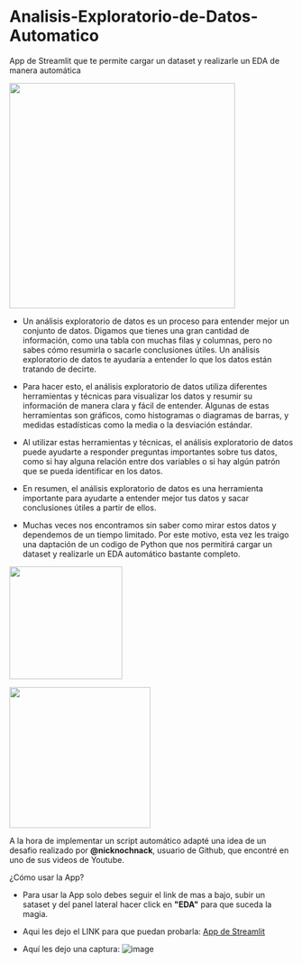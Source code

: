 # Analisis-Exploratorio-de-Datos-Automatico
App de Streamlit que te permite cargar un dataset y realizarle un EDA de manera automática

<img src = 'https://datos.gob.es/sites/default/files/u322/grafico-guia_0.jpg' height=400><p>


- Un análisis exploratorio de datos es un proceso para entender mejor un conjunto de datos. 
Digamos que tienes una gran cantidad de información, como una tabla con muchas filas y columnas, pero no sabes cómo resumirla o sacarle conclusiones útiles. 
Un análisis exploratorio de datos te ayudaría a entender lo que los datos están tratando de decirte.

- Para hacer esto, el análisis exploratorio de datos utiliza diferentes herramientas y técnicas para visualizar los datos y resumir su información de manera clara y fácil de entender. 
Algunas de estas herramientas son gráficos, como histogramas o diagramas de barras, y medidas estadísticas como la media o la desviación estándar.

- Al utilizar estas herramientas y técnicas, el análisis exploratorio de datos puede ayudarte a responder preguntas importantes sobre tus datos, 
como si hay alguna relación entre dos variables o si hay algún patrón que se pueda identificar en los datos.

- En resumen, el análisis exploratorio de datos es una herramienta importante para ayudarte a entender mejor tus datos y sacar conclusiones útiles a partir de ellos.

- Muchas veces nos encontramos sin saber como mirar estos datos y dependemos de un tiempo limitado. 
Por este motivo, esta vez les traigo una daptación de un codigo de Python que nos permitirá cargar un dataset y realizarle un EDA automático bastante completo.

<img src = 'https://www.trio.dev/hubfs/Imported_Blog_Media/python_logo.jpg' height=200><p> 

<img src = 'https://miro.medium.com/max/1200/1*mdvspoBLUMXT4i7VsWzQ8Q.png' height=250><p>

A la hora de implementar un script automático adapté una idea de un desafio realizado por **@nicknochnack**, usuario de Github, que encontré en uno de sus videos de Youtube. 

¿Cómo usar la App?
- Para usar la App solo debes seguir el link de mas a bajo, subir un sataset y del panel lateral hacer click en **"EDA"** para que suceda la magia.
- Aqui les dejo el LINK para que puedan probarla: [App de Streamlit](https://argumedohector-analisis-exploratorio-de-datos-automa-eda-nehg7b.streamlit.app)

- Aquí les dejo una captura:
![image](https://user-images.githubusercontent.com/109697217/222575846-f23d1258-5701-4af4-a36e-8fea97f6eeaa.png)
